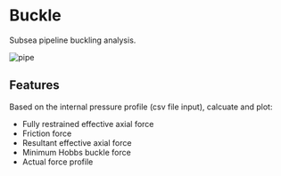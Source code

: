 # Buckle

Subsea pipeline buckling analysis.

![pipe](http://www.scielo.br/img/revistas/jbsmse/v25n2/a08fig09.gif)

## Features

Based on the internal pressure profile (csv file input), calcuate and plot:

* Fully restrained effective axial force
* Friction force
* Resultant effective axial force
* Minimum Hobbs buckle force
* Actual force profile

